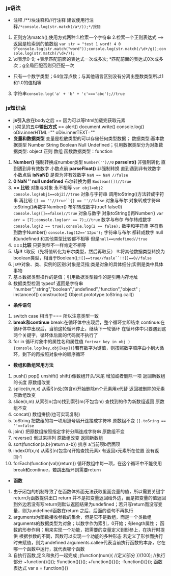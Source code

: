 ### js语法
* 注释 /**/块注释和//行注释 建议使用行注释`/*console.log(str.match(/a*/));*/报错`
1. 正则方法match();使用方式两种:1.检索一个字符串 2.检索一个正则表达式 ==>返回是检索到的值数组 `var str = "test 1 word! 4 0 9"console.log(str.match("word"));console.log(str.match(/\d+/g));console.log(str.match(/\d+/));`
2. \d表示0-9; +表示匹配前面的表达式一次或多次; *匹配前面的表达式0次或多次；g全局匹配否则只匹配一次
* 只有一个数字类型；64位浮点数；与其他语言区别没有分离出整数类型所以1和1.0的值相等
3. 字符串`console.log('a' + 'b' + 'c'==='abc');//true`
### js知识点
*  **js引入**放在body之后 == 因为可以等html加载完获取元素
*  js常见的五中**输出方式** == alert() document.write() console.log() oDiv.innerHTML="" oDiv.innerTEXT=""
*  **变量和数据类型** 变量是松散类型的可以存储任何类型数据；
   数据类型:基本数据类型 Number String Boolean Null Undefined；引用数据类型分为对象数据类型: object 正则 数组 函数数据类型：function
1. **Number()** 强制转换成number类型 `Number('')//0`
   **parseInt()** 非强制转化 直到遇到非有效数字 小数点前
   **parseFloat()** 非强制转换 直到遇到非有效数字 小数点后
   **isNaN()** 是否为非有效数字 `NaN == NaN //false`
2. **0 NaN '' null undefined** 布尔转换为假 `Boolean([])//true`
3. **== 比较**
   对象与对象 永不相等 `var obj1=obj2 console.log(obj1==obj2)//true`
   对象与字符串 调用toString()方法转成字符串 再比较 `[] == ''//true``{} == ''//false`
   对象与布尔 对象转成字符串toString()再数字Number() 布尔转成数字(true1 false0) `console.log([]==false)//true`
   对象与数字 对象toString()再Number() `var arr = [7];console.log(arr == 7);//true`
   数字与布尔 布尔转成数字`console.log(2 == true);console.log(2 == false);`
   数字和字符串 字符串到数字Number() `console.log(12=='12px');`
   字符串与布尔 都转成数字
   null和undefined 和其他类型比较都不相等 但是`null==undefined//true`
4. **===比较** 只要类型不一样肯定不相等
5. **!与!!** !:取反（先将值转化为布尔类型，然后再取反） !!:将其他数据类型转换为boolean类型，相当于Boolean();`![]==true//fasle``!![]==0//false`
6. js中对象、类、实例的区别:对象是泛指;类是对象的具体细分;实例是类中具体事物
7. 基本数据类型操作的是值；引用数据类型操作的是引用内存地址
8. 数据类型检测
 typeof 返回是字符串 "number","string","boolean","undefined","function","object" ;
 instanceof()
 constructor()
 Object.prototype.toString.call()
* **条件语句**
1. switch case 相当于=== 所以注意类型一致
2. **break和continue** break:在循环体中出现后，整个循环立即结束 continue:在循环体中出现后，当前这轮循环停止，继续下一轮循环 在循环体中只要遇到这两个关键字，循环体后面的代码就不执行了
3. for in 循环对象中的属性名和属性值 `for(var key in obj ){console.log(key,obj[key])}`若有数字为键值，则按照数字顺序由小到大循环，剩下的再按照对象中的顺序循环
* **数组和数组常用方法**
1. push() pop() unshift() shift()像数组开头/末尾 增加或者删除一项 返回新数组的长度 原数组改变
2. splice(n,m,x) 从索引n处(包含n)开始删除m个元素用x代替 返回被删除的元素 原数组改变
3. slice(n,m) 从索引n(含n)找到索引m(不包含m) 查找到的作为新数组返回 原数组不变
4. concat() 数组拼接(也可实现复制)
5. toString 把数组的每一项用逗号隔开连接成字符串 原数组不变 `[].toSring == ''==false`
6. join() 把原数组按照指定字符分隔连成字符串 原数组不变
7. reverse() 倒过来排列 原数组改变 返回新数组
8. sort(function(a,b){return a-b}) 排序 a当前项b后面项
9. indexOf(x,n) 从索引n(包含n)开始查找元素x 有返回x元素所在位置 没有返回-1
10. forEach(function(val){return}) 循环数组中每一项，在这个循环中不能使用break和continue，若跳出循环则需要return
* **函数**
1. 由于闭包的机制导致了在函数体外面无法获取里面变量的值，所以需要关键字return为函数提供出口 return 并不是把变量返回给外边，而是把变量的值返回到外边若没有写return则默认返回结果为undefined；若只写return而没写变量，则为undefined函数在return 之后，后面的语句不再执行
2. arguments为函数接收参数的集合，但是它不是数组，而是一个类数组
   arguments的数据类型为对象；以数字作为索引，0开始；有length属性；
   函数的形参作用：用来实现一个功能，把需要的变量定义到形参上，在执行时提供
   根据参数的不同，函数可以实现一个功能的多种形态
   若定义了形参而执行时未赋值，则为undefined
   arguments.callee代表当前执行函数的本身，它在哪一个函数中运行，就代表哪个函数
3. 自执行函数,定义和执行一起完成
   ;(function(num){
   //定义部分
   })(100);  //执行部分
   ~function(){}();
   !function(){}();
   +function(){}();
   -function(){}();
   函数表达式
   var a = function(){}
